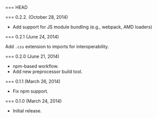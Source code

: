=== HEAD

=== 0.2.2. (October 28, 2014)

* Add support for JS module bundling (e.g., webpack, AMD loaders)

=== 0.2.1 (June 24, 2014)

Add `.css` extension to imports for interoperability.

=== 0.2.0 (June 21, 2014)

* npm-based workflow.
* Add new preprocessor build tool.

=== 0.1.1 (March 26, 2014)

* Fix npm support.

=== 0.1.0 (March 24, 2014)

* Initial release.
